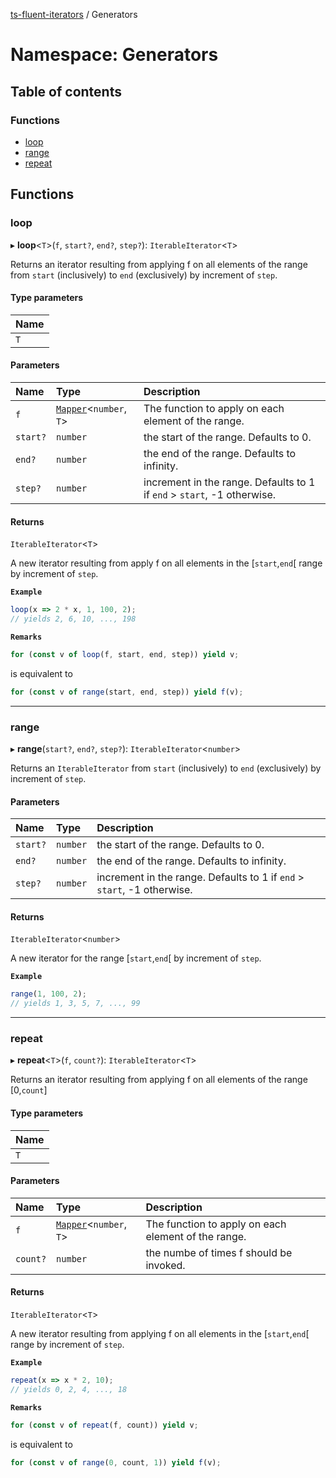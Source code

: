 [ts-fluent-iterators](../README.md) / Generators

# Namespace: Generators

## Table of contents

### Functions

- [loop](Generators.md#loop)
- [range](Generators.md#range)
- [repeat](Generators.md#repeat)

## Functions

### loop

▸ **loop**\<`T`\>(`f`, `start?`, `end?`, `step?`): `IterableIterator`\<`T`\>

Returns an iterator resulting from applying f on all elements of the range
from `start` (inclusively) to `end` (exclusively) by increment of `step`.

#### Type parameters

| Name |
| :--- |
| `T`  |

#### Parameters

| Name     | Type                                             | Description                                                             |
| :------- | :----------------------------------------------- | :---------------------------------------------------------------------- |
| `f`      | [`Mapper`](../README.md#mapper)\<`number`, `T`\> | The function to apply on each element of the range.                     |
| `start?` | `number`                                         | the start of the range. Defaults to 0.                                  |
| `end?`   | `number`                                         | the end of the range. Defaults to infinity.                             |
| `step?`  | `number`                                         | increment in the range. Defaults to 1 if `end` > `start`, -1 otherwise. |

#### Returns

`IterableIterator`\<`T`\>

A new iterator resulting from apply f on all elements in the [`start`,`end`[ range by increment of `step`.

**`Example`**

```ts
loop(x => 2 * x, 1, 100, 2);
// yields 2, 6, 10, ..., 198
```

**`Remarks`**

```ts
for (const v of loop(f, start, end, step)) yield v;
```

is equivalent to

```ts
for (const v of range(start, end, step)) yield f(v);
```

---

### range

▸ **range**(`start?`, `end?`, `step?`): `IterableIterator`\<`number`\>

Returns an `IterableIterator` from `start` (inclusively) to `end` (exclusively) by increment of `step`.

#### Parameters

| Name     | Type     | Description                                                             |
| :------- | :------- | :---------------------------------------------------------------------- |
| `start?` | `number` | the start of the range. Defaults to 0.                                  |
| `end?`   | `number` | the end of the range. Defaults to infinity.                             |
| `step?`  | `number` | increment in the range. Defaults to 1 if `end` > `start`, -1 otherwise. |

#### Returns

`IterableIterator`\<`number`\>

A new iterator for the range [`start`,`end`[ by increment of `step`.

**`Example`**

```ts
range(1, 100, 2);
// yields 1, 3, 5, 7, ..., 99
```

---

### repeat

▸ **repeat**\<`T`\>(`f`, `count?`): `IterableIterator`\<`T`\>

Returns an iterator resulting from applying f on all elements of the range [0,`count`]

#### Type parameters

| Name |
| :--- |
| `T`  |

#### Parameters

| Name     | Type                                             | Description                                         |
| :------- | :----------------------------------------------- | :-------------------------------------------------- |
| `f`      | [`Mapper`](../README.md#mapper)\<`number`, `T`\> | The function to apply on each element of the range. |
| `count?` | `number`                                         | the numbe of times f should be invoked.             |

#### Returns

`IterableIterator`\<`T`\>

A new iterator resulting from applying f on all elements in the [`start`,`end`[ range by increment of `step`.

**`Example`**

```ts
repeat(x => x * 2, 10);
// yields 0, 2, 4, ..., 18
```

**`Remarks`**

```ts
for (const v of repeat(f, count)) yield v;
```

is equivalent to

```ts
for (const v of range(0, count, 1)) yield f(v);
```
